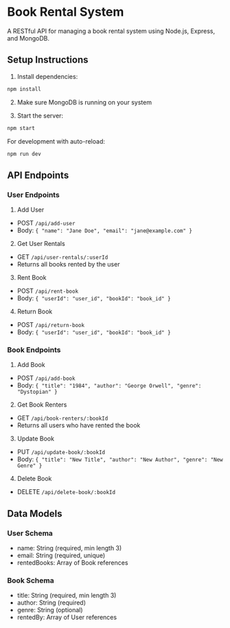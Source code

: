 # Book Rental System

A RESTful API for managing a book rental system using Node.js, Express, and MongoDB.

## Setup Instructions

1. Install dependencies:
```bash
npm install
```

2. Make sure MongoDB is running on your system

3. Start the server:
```bash
npm start
```

For development with auto-reload:
```bash
npm run dev
```

## API Endpoints

### User Endpoints

1. Add User
- POST `/api/add-user`
- Body: `{ "name": "Jane Doe", "email": "jane@example.com" }`

2. Get User Rentals
- GET `/api/user-rentals/:userId`
- Returns all books rented by the user

3. Rent Book
- POST `/api/rent-book`
- Body: `{ "userId": "user_id", "bookId": "book_id" }`

4. Return Book
- POST `/api/return-book`
- Body: `{ "userId": "user_id", "bookId": "book_id" }`

### Book Endpoints

1. Add Book
- POST `/api/add-book`
- Body: `{ "title": "1984", "author": "George Orwell", "genre": "Dystopian" }`

2. Get Book Renters
- GET `/api/book-renters/:bookId`
- Returns all users who have rented the book

3. Update Book
- PUT `/api/update-book/:bookId`
- Body: `{ "title": "New Title", "author": "New Author", "genre": "New Genre" }`

4. Delete Book
- DELETE `/api/delete-book/:bookId`

## Data Models

### User Schema
- name: String (required, min length 3)
- email: String (required, unique)
- rentedBooks: Array of Book references

### Book Schema
- title: String (required, min length 3)
- author: String (required)
- genre: String (optional)
- rentedBy: Array of User references 